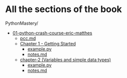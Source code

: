 # All the sections of the book
PythonMastery/
- [01-python-crash-course-eric-matthes](.)
  - [pcc.md](pcc.md)
  - [Chapter 1 - Getting Started](chapter-1%20(Getting%20started)/)
    - [example.py](chapter-1%20(Getting%20started)/example.py)
    - [notes.md](chapter-1%20(Getting%20started)/notes.md)
  - [chapter-2 (Variables and simple data types)](chapter-2%20(Variables%20and%20simple%20data%20types)/)
    - [example.py](chapter-2%20(Variables%20and%20simple%20data%20types)/example.py)
    - [notes.md](chapter-2%20(Variables%20and%20simple%20data%20types)/notes.md)
